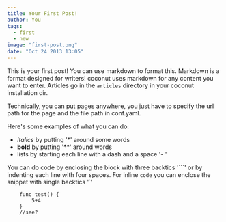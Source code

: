 ```yaml
---
title: Your First Post!
author: You
tags: 
  - first
  - new
image: "first-post.png"
date: "Oct 24 2013 13:05"
---
```


This is your first post! You can use markdown to format this.
Markdown is a format designed for writers! coconut uses markdown for any content you want to enter.
Articles go in the `articles` directory in your coconut installation dir.

Technically, you can put pages anywhere, you just have to specify the url path for the page and the file path in conf.yaml.

Here's some examples of what you can do:
    
- *italics* by putting '\*' around some words 
- **bold** by putting '\*\*' around words
- lists by starting each line with a dash and a space '- '

You can do code by enclosing the block with three backtics '\`\`\`'
or by indenting each line with four spaces. For inline  `code` you can enclose the snippet with single backtics '\`'

```
    func test() {
        5+4
    }
    //see?
```
